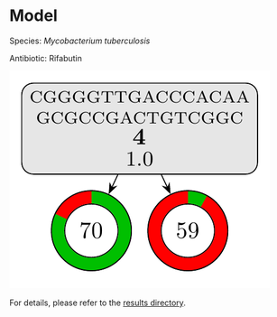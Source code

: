 
# Model

Species: *Mycobacterium tuberculosis*

Antibiotic: Rifabutin

<a href="./model.pdf"><img src="./model.png" /></a>

For details, please refer to the [results directory](../../../../../results/cart_b/mycobacterium%20tuberculosis/rifabutin/repeat_1/).


